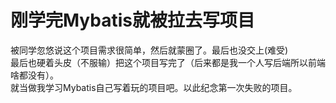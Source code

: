 # 刚学完Mybatis就被拉去写项目
被同学忽悠说这个项目需求很简单，然后就蒙圈了。最后也没交上(难受)<br>
最后也硬着头皮（不服输）把这个项目写完了（后来都是我一个人写后端所以前端啥都没有）。<br>
就当做我学习Mybatis自己写着玩的项目吧。以此纪念第一次失败的项目。
